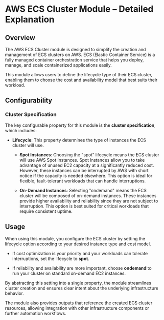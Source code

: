 # AWS ECS Cluster Module – Detailed Explanation

## Overview
The AWS ECS Cluster module is designed to simplify the creation and management of ECS clusters on AWS. ECS (Elastic Container Service) is a fully managed container orchestration service that helps you deploy, manage, and scale containerized applications easily.

This module allows users to define the lifecycle type of their ECS cluster, enabling them to choose the cost and availability model that best suits their workload.

## Configurability

### Cluster Specification
The key configurable property for this module is the **cluster specification**, which includes:

- **Lifecycle**: This property determines the type of instances the ECS cluster will use.

  - **Spot Instances**: Choosing the "spot" lifecycle means the ECS cluster will use AWS Spot Instances. Spot Instances allow you to take advantage of unused EC2 capacity at a significantly reduced cost. However, these instances can be interrupted by AWS with short notice if the capacity is needed elsewhere. This option is ideal for flexible, fault-tolerant workloads that can handle interruptions.

  - **On-Demand Instances**: Selecting "ondemand" means the ECS cluster will be composed of on-demand instances. These instances provide higher availability and reliability since they are not subject to interruption. This option is best suited for critical workloads that require consistent uptime.

## Usage
When using this module, you configure the ECS cluster by setting the lifecycle option according to your desired instance type and cost model.

- If cost optimization is your priority and your workloads can tolerate interruptions, set the lifecycle to **spot**.

- If reliability and availability are more important, choose **ondemand** to run your cluster on standard on-demand EC2 instances.

By abstracting this setting into a single property, the module streamlines cluster creation and ensures clear intent about the underlying infrastructure behavior.

The module also provides outputs that reference the created ECS cluster resources, allowing integration with other infrastructure components or further automation workflows.


